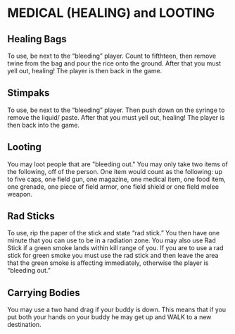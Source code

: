 # MEDICAL (HEALING) and LOOTING
## Healing Bags
To use, be next to the “bleeding” player. Count to fifthteen, then remove twine from the bag and pour the rice onto the ground. After that you must yell out, healing! The player is then back in the game.   

## Stimpaks
To use, be next to the “bleeding” player. Then push down on the syringe to remove the liquid/ paste. After that you must yell out, healing! The player is then back into the game. 

## Looting
You may loot people that are "bleeding out." You may only take two items of the following, off of the person. One item would count as the following: up to five caps, one field gun, one magazine, one medical item, one food item, one grenade, one piece of field armor, one field shield or one field melee weapon.

## Rad Sticks
To use, rip the paper of the stick and state “rad stick.” You then have one minute that you can use to be in a radiation zone. You may also use Rad Stick if a green smoke lands within kill range of you. If you are to use a rad stick for green smoke you must use the rad stick and then leave the area that the green smoke is affecting immediately, otherwise the player is “bleeding out.” 

## Carrying Bodies
You may use a two hand drag if your buddy is down. This means that if you put both your hands on your buddy he may get up and WALK to a new destination.
